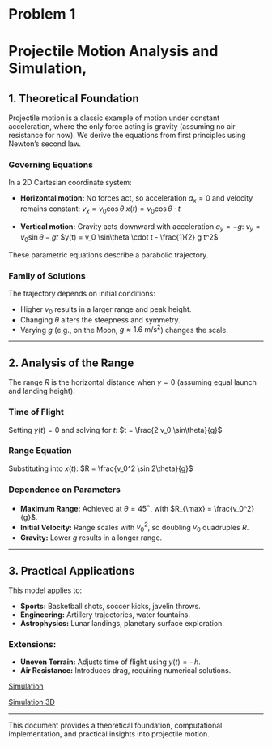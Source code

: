 # Problem 1
# Projectile Motion Analysis and Simulation,


## 1. Theoretical Foundation

Projectile motion is a classic example of motion under constant acceleration, where the only force acting is gravity (assuming no air resistance for now). We derive the equations from first principles using Newton’s second law.

### Governing Equations

In a 2D Cartesian coordinate system:

- **Horizontal motion:** No forces act, so acceleration $a_x = 0$ and velocity remains constant:
  $v_x = v_0 \cos\theta$
  $x(t) = v_0 \cos\theta \cdot t$

- **Vertical motion:** Gravity acts downward with acceleration $a_y = -g$:
  $v_y = v_0 \sin\theta - g t$
  $y(t) = v_0 \sin\theta \cdot t - \frac{1}{2} g t^2$

These parametric equations describe a parabolic trajectory.

### Family of Solutions

The trajectory depends on initial conditions:

- Higher $v_0$ results in a larger range and peak height.
- Changing $\theta$ alters the steepness and symmetry.
- Varying $g$ (e.g., on the Moon, $g \approx 1.6 \text{ m/s}^2$) changes the scale.

---

## 2. Analysis of the Range

The range $R$ is the horizontal distance when $y = 0$ (assuming equal launch and landing height).

### Time of Flight
Setting $y(t) = 0$ and solving for $t$:
$t = \frac{2 v_0 \sin\theta}{g}$

### Range Equation
Substituting into $x(t)$:
$R = \frac{v_0^2 \sin 2\theta}{g}$

### Dependence on Parameters
- **Maximum Range:** Achieved at $\theta = 45^\circ$, with $R_{\max} = \frac{v_0^2}{g}$.
- **Initial Velocity:** Range scales with $v_0^2$, so doubling $v_0$ quadruples $R$.
- **Gravity:** Lower $g$ results in a longer range.

---

## 3. Practical Applications

This model applies to:
- **Sports:** Basketball shots, soccer kicks, javelin throws.
- **Engineering:** Artillery trajectories, water fountains.
- **Astrophysics:** Lunar landings, planetary surface exploration.

### Extensions:
- **Uneven Terrain:** Adjusts time of flight using $y(t) = -h$.
- **Air Resistance:** Introduces drag, requiring numerical solutions.

[Simulation](simulation.html)

[Simulation 3D](new_simulation.html)

---

This document provides a theoretical foundation, computational implementation, and practical insights into projectile motion.

